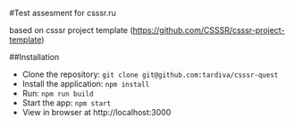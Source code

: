 #Test assesment for csssr.ru 

based on csssr project template (https://github.com/CSSSR/csssr-project-template)

##Installation
- Clone the repository: `git clone git@github.com:tardiva/csssr-quest`
- Install the application: `npm install`
- Run: `npm run build`
- Start the app: `npm start`
- View in browser at http://localhost:3000
